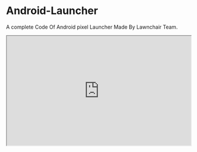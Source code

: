 # Android-Launcher
 A complete Code Of Android pixel Launcher Made By Lawnchair Team.
<iframe src="https://lawnchair.app/" width="100%" height="300">
  <p>Your browser does not support iframes.</p>
</iframe>
